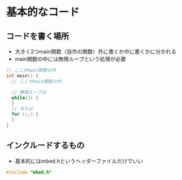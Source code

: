 # 基本的なコード
## コードを書く場所
  - 大きく2つmain関数（自作の関数）外に書くか中に書くかに分かれる
  - main関数の中には無限ループという処理が必要
```cpp
// ここがmain関数の外
int main() {
  // ここがmain関数の中

  // 無限ループは
  while(1) {
  }
  // または
  for (;;) {
  }
}
```

## インクルードするもの
  - 基本的にはmbed.hというヘッダーファイルだけでいい
```cpp
#include "mbed.h"
```
